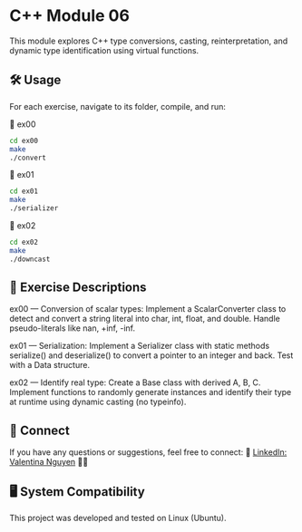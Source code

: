 # C++ Module 06

This module explores C++ type conversions, casting, reinterpretation, and dynamic type identification using virtual functions.

## 🛠️ Usage

For each exercise, navigate to its folder, compile, and run:

📂 ex00

```bash
cd ex00
make
./convert
```
📂 ex01

```bash
cd ex01
make
./serializer
```

📂 ex02

```bash
cd ex02
make
./downcast
```

## 📝 Exercise Descriptions
ex00 — Conversion of scalar types:
Implement a ScalarConverter class to detect and convert a string literal into char, int, float, and double. Handle pseudo-literals like nan, +inf, -inf.

ex01 — Serialization:
Implement a Serializer class with static methods serialize() and deserialize() to convert a pointer to an integer and back. Test with a Data structure.

ex02 — Identify real type:
Create a Base class with derived A, B, C. Implement functions to randomly generate instances and identify their type at runtime using dynamic casting (no typeinfo).


## 💼 Connect
If you have any questions or suggestions, feel free to connect: 🔗 [LinkedIn: Valentina Nguyen](https://www.linkedin.com/in/valentina-nguyen-tina/) 🙋‍♀️

## 🖥️ System Compatibility
This project was developed and tested on Linux (Ubuntu).
